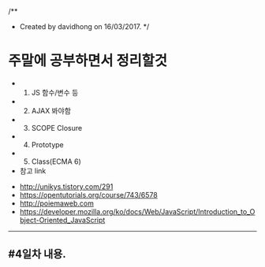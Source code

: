 /**
 * Created by davidhong on 16/03/2017.
 */


# 주말에 공부하면서 정리할것
 - 1. JS 함수/변수 등
 - 2. AJAX 봐야함
 - 3. SCOPE Closure
 - 4. Prototype
 - 5. Class(ECMA 6)
 - 참고 link
  * http://unikys.tistory.com/291
  * https://opentutorials.org/course/743/6578
  * http://poiemaweb.com
  * https://developer.mozilla.org/ko/docs/Web/JavaScript/Introduction_to_Object-Oriented_JavaScript
  

 -------
 
 #4일차 내용.
 - 